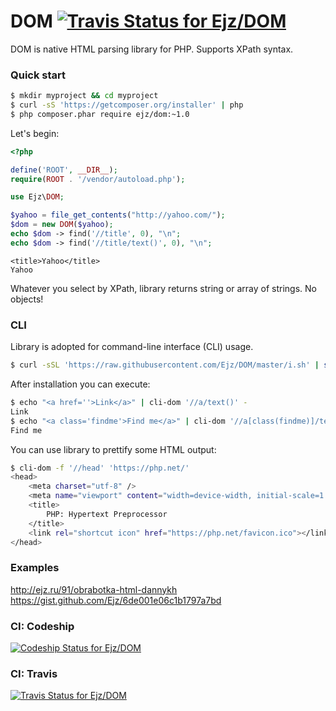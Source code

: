 # DOM [![Travis Status for Ejz/DOM](https://travis-ci.org/Ejz/DOM.svg?branch=master)](https://travis-ci.org/Ejz/DOM)

DOM is native HTML parsing library for PHP. Supports XPath syntax.

### Quick start

```bash
$ mkdir myproject && cd myproject
$ curl -sS 'https://getcomposer.org/installer' | php
$ php composer.phar require ejz/dom:~1.0
```

Let's begin:

```php
<?php

define('ROOT', __DIR__);
require(ROOT . '/vendor/autoload.php');

use Ejz\DOM;

$yahoo = file_get_contents("http://yahoo.com/");
$dom = new DOM($yahoo);
echo $dom -> find('//title', 0), "\n";
echo $dom -> find('//title/text()', 0), "\n";
```

```
<title>Yahoo</title>
Yahoo
```

Whatever you select by XPath, library returns string or array of strings. No objects!

### CLI

Library is adopted for command-line interface (CLI) usage.

```bash
$ curl -sSL 'https://raw.githubusercontent.com/Ejz/DOM/master/i.sh' | sudo bash
```

After installation you can execute:

```bash
$ echo "<a href=''>Link</a>" | cli-dom '//a/text()' -
Link
$ echo "<a class='findme'>Find me</a>" | cli-dom '//a[class(findme)]/text()' -
Find me
```

You can use library to prettify some HTML output:

```bash
$ cli-dom -f '//head' 'https://php.net/'
<head>
    <meta charset="utf-8" />
    <meta name="viewport" content="width=device-width, initial-scale=1.0" />
    <title>
        PHP: Hypertext Preprocessor
    </title>
    <link rel="shortcut icon" href="https://php.net/favicon.ico"></link>
</head>
```

### Examples

http://ejz.ru/91/obrabotka-html-dannykh <br>
https://gist.github.com/Ejz/6de001e06c1b1797a7bd

### CI: Codeship

[![Codeship Status for Ejz/DOM](https://codeship.com/projects/bcd7db20-6abb-0132-5494-2e0b75730361/status)](https://codeship.com/projects/53779)

### CI: Travis

[![Travis Status for Ejz/DOM](https://travis-ci.org/Ejz/DOM.svg?branch=master)](https://travis-ci.org/Ejz/DOM)
